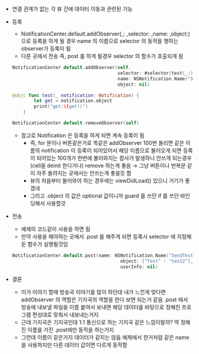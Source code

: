 - 연결 관계가 없는 각 뷰 간에 데이터 이동과 관련된 기능
- 등록
    - NotificationCenter.default.addObserver(_: ,selector: ,name: ,object:) 으로 등록을 하게 될 경우 name 의 이름으로 selector 의 동작을 행하는 observer가 등록이 됨
    - 다른 곳에서 전송 즉, post 를 하게 될경우 selector 의 함수가 호출되게 됨
    
    ```swift
    NotificationCenter.default.addObserver(self,
                                           selector: #selector(test(_:)),
                                           name: NSNotification.Name("SendTest"),
                                           object: nil)
    
    @objc func test(_ notification: Notification) {
            let get = notification.object
            print("get:\(get!)")
        }
    
    NotificationCenter.default.removeObserver(self)
    ```
    
    - 참고로 Notification 은 등록을 하게 되면 계속 등록이 됨
        - 즉, for 문이나 버튼같은거로 똑같은 addObserver 100번 돌리면 같은 이름의 notification 이 등록이 되어있어서 해당 이름으로 불러오게 되면 등록이 되어있는 100개가 한번에 불러와지는 참사가 발생하니 안쓰게 되는경우(cell을 deinit 한다거나) remove 하는게 좋음 → 그냥 버튼이나 반복문 같이 자주 돌려지는 곳에서는 안쓰는게 좋을듯 함
        - 뷰의 처음부터 불러와야 하는 경우에는 viewDidLoad() 있으니 거기가 좋겠네
        - 그리고 .object 의 값은 optional 값이니까 guard 를 쓰던 if 를 쓰던 바인딩해서 사용할것
- 전송
    - 예제의 코드같이 사용을 하면 됨
    - 만약 사용을 해야하는 곳에서 .post 를 해주게 되면 등록시 selector 에 지정해둔 함수가 실행될것임
    
    ```swift
    NotificationCenter.default.post(name: NSNotification.Name("SendTest"),
                                            object: ["Test" : "test2"],
                                            userInfo: nil)
    ```
    
- 결론
    - 이거 이야기 할때 방송국 이야기를 많이 하던데 내가 느낀게 맞다면
    addObserver 의 역할은 기지국의 역할을 한다 보면 되는거 같음 .post 에서 방송에 내보낼 파일을 이름 붙여서 보내면 해당 데이터를 바탕으로 정해진 프로그램 편성대로 맞춰서 내보내는거지
    - 근데 기지국은 기지국인데 1:1 통신으로 하는 기지국 같은 느낌이랄까? 딱 정해진 이름을 가진 .post에만 동작을 하는거지
    - 그런데 이름이 같은거지 데이터가 같지는 않음 예제에서 한거처럼 같은 name 을 사용하지만 다른 데이터 값이면 다르게 동작함
